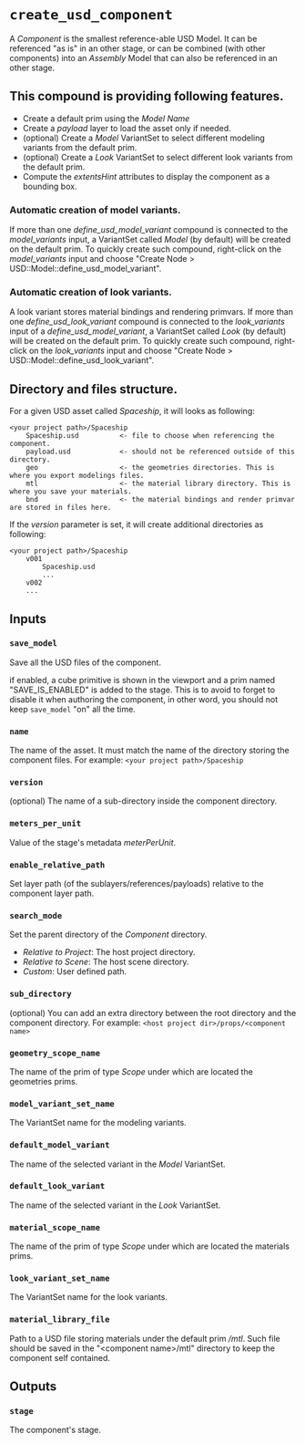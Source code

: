 # `create_usd_component`

A _Component_ is the smallest reference-able USD Model. It can be referenced "as is" in an other stage, or can be combined (with other components) into an _Assembly_ Model that can also be referenced in an other stage.

## This compound is providing following features.

- Create a default prim using the _Model Name_
- Create a _payload_ layer to load the asset only if needed.
- (optional) Create a _Model_ VariantSet to select different modeling variants from the default prim.
- (optional) Create a _Look_ VariantSet to select different look variants from the default prim.
- Compute the _extentsHint_ attributes to display the component as a bounding box.

### Automatic creation of model variants.
If more than one _define_usd_model_variant_ compound is connected to the _model_variants_ input, a VariantSet called _Model_ (by default) will be created on the default prim.
To quickly create such compound, right-click on the _model_variants_ input and choose "Create Node > USD::Model::define_usd_model_variant".


### Automatic creation of look variants.
A look variant stores material bindings and rendering primvars.
If more than one _define_usd_look_variant_ compound is connected to the _look_variants_ input of a _define_usd_model_variant_, a VariantSet called _Look_ (by default) will be created on the default prim.
To quickly create such compound, right-click on the _look_variants_ input and choose "Create Node > USD::Model::define_usd_look_variant".

## Directory and files structure.

For a given USD asset called _Spaceship_, it will looks as following:
```
<your project path>/Spaceship
    Spaceship.usd          <- file to choose when referencing the component.
    payload.usd            <- should not be referenced outside of this directory.
    geo                    <- the geometries directories. This is where you export modelings files.
    mtl                    <- the material library directory. This is where you save your materials.
    bnd                    <- the material bindings and render primvar are stored in files here.
```

If the _version_ parameter is set, it will create additional directories as following:
```
<your project path>/Spaceship
    v001
        Spaceship.usd
        ...
    v002
    ...
```

## Inputs
### `save_model`
Save all the USD files of the component.

if enabled, a cube primitive is shown in the viewport and a prim named "SAVE_IS_ENABLED" is added to the stage.
This is to avoid to forget to disable it when authoring the component, in other word, you should not keep `save_model` "on" all the time.


### `name`
The name of the asset. It must match the name of the directory storing the component files.
For example: `<your project path>/Spaceship`

### `version`
(optional) The name of a sub-directory inside the component directory.

### `meters_per_unit`
Value of the stage's metadata _meterPerUnit_.

### `enable_relative_path`
Set layer path (of the sublayers/references/payloads) relative to the component layer path.

### `search_mode`
Set the parent directory of the _Component_ directory.

- _Relative to Project_: The host project directory.
- _Relative to Scene_: The host scene directory.
- _Custom_: User defined path.

### `sub_directory`
(optional) You can add an extra directory between the root directory and the component directory.
For example: `<host project dir>/props/<component name>`

### `geometry_scope_name`
The name of the prim of type _Scope_ under which are located the geometries prims.

### `model_variant_set_name`
The VariantSet name for the modeling variants.

### `default_model_variant`
The name of the selected variant in the _Model_ VariantSet.

### `default_look_variant`
The name of the selected variant in the _Look_ VariantSet.

### `material_scope_name`
The name of the prim of type _Scope_ under which are located the materials prims.

### `look_variant_set_name`
The VariantSet name for the look variants.

### `material_library_file`
Path to a USD file storing materials under the default prim _/mtl_.
Such file should be saved in the "\<component name\>/mtl" directory to keep the component self contained.

## Outputs

### `stage`

The component's stage.
